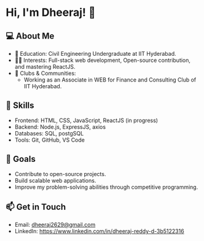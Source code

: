 # Hi, I'm Dheeraj! 👋

## 💻 About Me
* 🏫 Education: Civil Engineering Undergraduate at IIT Hyderabad.
* 👨‍💻 Interests: Full-stack web development, Open-source contribution, and mastering ReactJS.
* 👥 Clubs & Communities:
  * Working as an Associate in WEB for Finance and Consulting Club of IIT Hyderabad.

## 🚀 Skills
* Frontend: HTML, CSS, JavaScript, ReactJS (in progress)
* Backend: Node.js, ExpressJS, axios
* Databases: SQL, postgSQL
* Tools: Git, GitHub, VS Code

## 🎯 Goals
* Contribute to open-source projects.
* Build scalable web applications.
* Improve my problem-solving abilities through competitive programming.

## 📫 Get in Touch
* Email: dheeraj2629@gmail.com
* LinkedIn: https://www.linkedin.com/in/dheeraj-reddy-d-3b5122316


